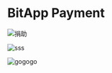 # BitApp Payment

![捐助](https://badgen.net/github/label-issues/nodejs/node/)

![sss](https://www.coinex.com/_nuxt/img/coin-ex-logo.c2d86a1.svg)

![gogogo](http://localhost:4002/bch/1/支付1BCH/github.flat)